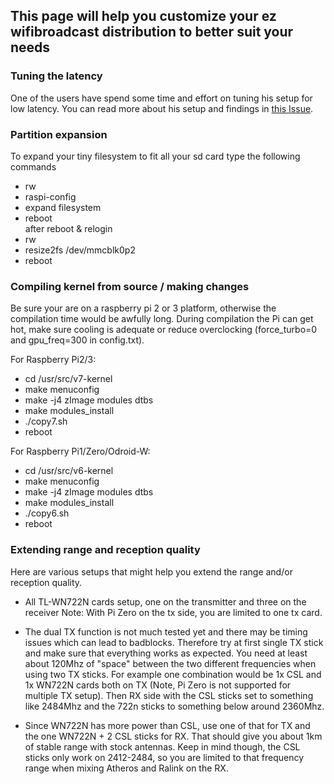 ## This page will help you customize your ez wifibroadcast distribution to better suit your needs

### Tuning the latency
One of the users have spend some time and effort on tuning his setup for low latency. You can read more about his setup and findings in [this Issue](https://github.com/bortek/EZ-WifiBroadcast/issues/27).

### Partition expansion
To expand your tiny filesystem to fit all your sd card
type the following commands 
* rw
* raspi-config
* expand filesystem
* reboot    
after reboot & relogin
* rw
* resize2fs /dev/mmcblk0p2
* reboot



### Compiling kernel from source / making changes
Be sure your are on a raspberry pi 2 or 3 platform, otherwise the compilation time would be awfully long. During compilation the Pi can get hot, make sure cooling is adequate or reduce overclocking (force_turbo=0 and gpu_freq=300 in config.txt).

For Raspberry Pi2/3:
* cd /usr/src/v7-kernel
* make menuconfig
* make -j4 zImage modules dtbs
* make modules_install
* ./copy7.sh
* reboot



For Raspberry Pi1/Zero/Odroid-W:
* cd /usr/src/v6-kernel
* make menuconfig
* make -j4 zImage modules dtbs
* make modules_install
* ./copy6.sh
* reboot

### Extending range and reception quality
Here are various setups that might help you extend the range and/or reception quality.

* All TL-WN722N cards setup, one on the transmitter and three on the receiver Note: With Pi Zero on the tx side, you are limited to one tx card.

* The dual TX function is not much tested yet and there may be timing issues which can lead to badblocks. Therefore try at first single TX stick and make sure that everything works as expected. You need at least about 120Mhz of "space" between the two different frequencies when using two TX sticks. For example one combination would be 1x CSL and 1x WN722N cards both on TX (Note, Pi Zero is not supported for multiple TX setup). Then RX side with the CSL sticks set to something like 2484Mhz and the 722n sticks to something below around 2360Mhz.

* Since WN722N has more power than CSL, use one of that for TX and the one WN722N + 2 CSL sticks for RX. That should give you about 1km of stable range with stock antennas. Keep in mind though, the CSL sticks only work on 2412-2484, so you are limited to that frequency range when mixing Atheros and Ralink on the RX.